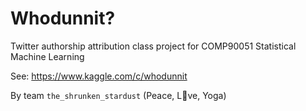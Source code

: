 # Whodunnit?

Twitter authorship attribution class project for COMP90051 Statistical Machine Learning

See: https://www.kaggle.com/c/whodunnit

By team `the_shrunken_stardust` (Peace, L:purple_heart:ve, Yoga)
